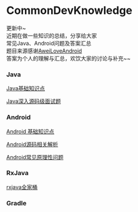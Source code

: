 # CommonDevKnowledge
更新中~</br>
近期在做一些知识的总结，分享给大家</br>
常见Java、Android问题及答案汇总</br>
题目来源感谢[AweiLoveAndroid](https://github.com/AweiLoveAndroid/CommonDevKnowledge)</br>
答案为个人的理解与汇总，欢饮大家的讨论与补充~~

### Java

[Java基础知识点](https://github.com/oo1993448102/CommonDevKnowledge/blob/master/java/(%E4%B8%80)%20java%E5%9F%BA%E7%A1%80%E9%9D%A2%E8%AF%95%E7%9F%A5%E8%AF%86%E7%82%B9.md)

[Java深入源码级面试题](https://github.com/oo1993448102/CommonDevKnowledge/blob/master/java/%EF%BC%88%E4%BA%8C%EF%BC%89java%E6%B7%B1%E5%85%A5%E6%BA%90%E7%A0%81%E7%BA%A7.md)
### Android

[Android 基础知识点](https://github.com/oo1993448102/CommonDevKnowledge/blob/master/android/Android%E5%9F%BA%E7%A1%80%E7%9F%A5%E8%AF%86%E7%82%B9.md)

[Android源码相关解析](https://github.com/oo1993448102/CommonDevKnowledge/blob/master/android/%EF%BC%88%E4%BA%8C%EF%BC%89Android%E6%BA%90%E7%A0%81%E7%9B%B8%E5%85%B3%E5%88%86%E6%9E%90.md)

[Android常见原理性问题](https://github.com/oo1993448102/CommonDevKnowledge/blob/master/android/%EF%BC%88%E4%B8%89%EF%BC%89%E5%B8%B8%E8%A7%81%E7%9A%84%E4%B8%80%E4%BA%9B%E5%8E%9F%E7%90%86%E6%80%A7%E9%97%AE%E9%A2%98.md)

### RxJava
[rxjava全家桶](https://github.com/oo1993448102/CommonDevKnowledge/blob/master/rxjava/Rxjava%E5%85%A8%E5%AE%B6%E6%A1%B6%E5%A5%97%E9%A4%90.md)


### Gradle